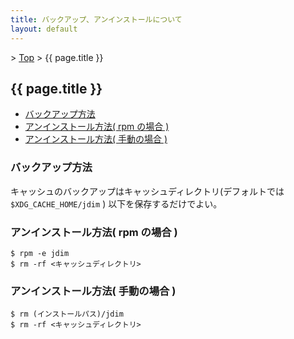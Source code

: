 ```yaml
---
title: バックアップ、アンインストールについて
layout: default
---
```


&gt; [Top](../) &gt; {{ page.title }}

## {{ page.title }}

- [バックアップ方法](#backup)
- [アンインストール方法( rpm の場合 )](#uninstall-rpm)
- [アンインストール方法( 手動の場合 )](#uninstall-manual)


<a name="backup"></a>
### バックアップ方法
キャッシュのバックアップはキャッシュディレクトリ(デフォルトでは `$XDG_CACHE_HOME/jdim` )
以下を保存するだけでよい。


<a name="uninstall-rpm"></a>
### アンインストール方法( rpm の場合 )
```
$ rpm -e jdim
$ rm -rf <キャッシュディレクトリ>
```


<a name="uninstall-manual"></a>
### アンインストール方法( 手動の場合 )
```
$ rm (インストールパス)/jdim
$ rm -rf <キャッシュディレクトリ>
```
